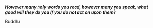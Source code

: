 _**However many holy words you read, however many you speak, what good will they do you if you do not act on upon them?**_

Buddha